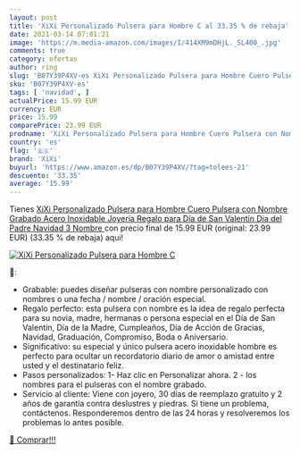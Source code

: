 ```yaml
---
layout: post
title: 'XiXi Personalizado Pulsera para Hombre C al 33.35 % de rebaja'
date: 2021-03-14 07:01:21
image: 'https://m.media-amazon.com/images/I/414XM9mDHjL._SL400_.jpg'
comments: true
category: ofertas
author: ring
slug: 'B07Y39P4XV-es XiXi Personalizado Pulsera para Hombre Cuero Pulsera con...'
sku: 'B07Y39P4XV-es'
tags: [ 'navidad', ]
actualPrice: 15.99 EUR
currency: EUR
price: 15.99
comparePrice: 23.99 EUR
prodname: 'XiXi Personalizado Pulsera para Hombre Cuero Pulsera con Nombre Grabado Acero Inoxidable Joyería Regalo para Día de San Valentín Dia del Padre Navidad  3 Nombre '
country: 'es'
flag: '🇪🇸'
brand: 'XiXi'
buyurl: 'https://www.amazon.es/dp/B07Y39P4XV/?tag=tolees-21'
descuento: '33.35'
average: '15.99'
---
```


Tienes [XiXi Personalizado Pulsera para Hombre Cuero Pulsera con Nombre Grabado Acero Inoxidable Joyería Regalo para Día de San Valentín Dia del Padre Navidad  3 Nombre ](https://www.amazon.es/dp/B07Y39P4XV/?tag=tolees-21) con precio final de  15.99 EUR (original: 23.99 EUR) (33.35 %  de rebaja) aqui!

[![XiXi Personalizado Pulsera para Hombre C](https://m.media-amazon.com/images/I/414XM9mDHjL._SL400_.jpg)](https://www.amazon.es/dp/B07Y39P4XV/?tag=tolees-21)

🔎:

- Grabable: puedes diseñar pulseras con nombre personalizado con nombres o una fecha / nombre / oración especial.
- Regalo perfecto: esta pulsera con nombre es la idea de regalo perfecta para su novia, madre, hermanas o persona especial en el Día de San Valentín, Día de la Madre, Cumpleaños, Día de Acción de Gracias, Navidad, Graduación, Compromiso, Boda o Aniversario.
- Significativo: su especial y único pulsera acero inoxidable hombre es perfecto para ocultar un recordatorio diario de amor o amistad entre usted y el destinatario feliz.
- Pasos personalizados: 1- Haz clic en Personalizar ahora. 2 - los nombres para el pulseras con el nombre grabado.
- Servicio al cliente: Viene con joyero, 30 días de reemplazo gratuito y 2 años de garantía contra deslustres y piedras. Si tiene un problema, contáctenos. Responderemos dentro de las 24 horas y resolveremos los problemas lo antes posible.

[🛒 Comprar!!!](https://www.amazon.es/dp/B07Y39P4XV/?tag=tolees-21)
